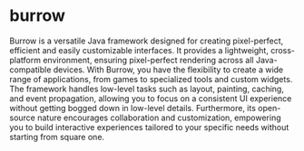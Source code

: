 # burrow
 
Burrow is a versatile Java framework designed for creating pixel-perfect, efficient and easily customizable interfaces. It provides a lightweight, cross-platform environment, ensuring pixel-perfect rendering across all Java-compatible devices. With Burrow, you have the flexibility to create a wide range of applications, from games to specialized tools and custom widgets. The framework handles low-level tasks such as layout, painting, caching, and event propagation, allowing you to focus on a consistent UI experience without getting bogged down in low-level details. Furthermore, its open-source nature encourages collaboration and customization, empowering you to build interactive experiences tailored to your specific needs without starting from square one.
